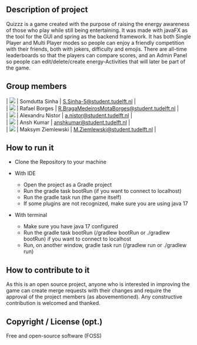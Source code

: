## Description of project
Quizzz is a game created with the purpose of raising the energy awareness of those who play while still being 
entertaining. It was made with javaFX as the tool for the GUI and spring as the backend framework. It has 
both Single Player and Multi Player modes so people can enjoy a friendly competition with their friends, both with 
jokers, difficulty and emojis. There are all-time leaderboards  so that the players can compare scores, and an Admin
Panel so people can edit/delete/create energy-Activities that will later be part of the game.

## Group members

| ![](https://eu.ui-avatars.com/api/?name=SDS&length=4&size=50&color=DDD&background=777&font-size=0.325) | Somdutta Sinha | S.Sinha-5@student.tudelft.nl | </br>
| ![](https://eu.ui-avatars.com/api/?name=RBB&length=4&size=50&color=DDD&background=777&font-size=0.325) | Rafael Borges | R.BragaMedeirosMotaBorges@student.tudelft.nl | </br>
| ![](https://eu.ui-avatars.com/api/?name=OOPP&length=4&size=50&color=DDD&background=777&font-size=0.325) | Alexandru Nistor | a.nistor@student.tudelft.nl | </br>
| ![](https://eu.ui-avatars.com/api/?name=ASK&length=4&size=50&color=DDD&background=777&font-size=0.325) | Ansh Kumar | anshkumar@student.tudelft.nl | </br>
| ![](https://eu.ui-avatars.com/api/?name=OOPP&length=4&size=50&color=DDD&background=777&font-size=0.325) | Maksym Ziemlewski | M.Ziemlewski@student.tudelft.nl | </br>


<!-- Instructions (remove once assignment has been completed -->
<!-- - Add (only!) your own name to the table above (use Markdown formatting) -->
<!-- - Mention your *student* email address -->
<!-- - Preferably add a recognizable photo, otherwise add your GitLab photo -->
<!-- - (please make sure the photos have the same size) --> 

## How to run it
* Clone the Repository to your machine
* With IDE

    * Open the project as a Gradle project
    * Run the gradle task bootRun (if you want to connect to localhost)
    * Run the gradle task run (the game itself)
    * If some plugins are not recognized, make sure you are using java 17
  
* With terminal

    * Make sure you have java 17 configured
    * Run the gradle task bootRun (/gradlew bootRun or ./gradlew bootRun) if you want to connect to localhost
    * Run, on another window, gradle task run (/gradlew run or ./gradlew run)
  

## How to contribute to it
As this is an open source project, anyone who is interested in improving the game can create merge requests with their
changes and require the approval of the project members (as abovementioned). Any constructive contribution is welcomed 
and thanked.

## Copyright / License (opt.)
Free and open-source software (FOSS)